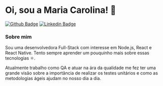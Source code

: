# Oi, sou a Maria Carolina! 👋
[![Github Badge](https://img.shields.io/badge/-Github-000?style=flat-square&logo=Github&logoColor=white&link=https://github.com/fagnerpsantos)](https://github.com/mcarolmartins)
[![Linkedin Badge](https://img.shields.io/badge/-LinkedIn-blue?style=flat-square&logo=Linkedin&logoColor=white&link=https://www.linkedin.com/in/fagnerpsantos/)](https://www.linkedin.com/in/mcarolmartins/)

### Sobre mim
Sou uma desenvolvedora Full-Stack com interesse em Node.js, React e React Native. Tento sempre aprender um pouquinho mais sobre essas tecnologias ⚛️.

Atualmente trabalho como QA e atuar na ára da qualidade me fez ter uma grande visão sobre a importância de realizar os testes unitários e como as metodologias ágeis ajudam no nosso dia a dia.
